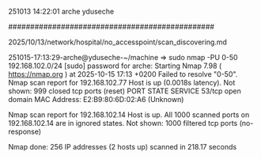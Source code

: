 251013
14:22:01
arche
yduseche

###############################################

2025/10/13/network/hospital/no_accesspoint/scan_discovering.md

251015-17:13:29-arche@yduseche-~/machine
=> sudo nmap -PU 0-50 192.168.102.0/24
[sudo] password for arche: 
Starting Nmap 7.98 ( https://nmap.org ) at 2025-10-15 17:13 +0200
Failed to resolve "0-50".
Nmap scan report for 192.168.102.77
Host is up (0.0018s latency).
Not shown: 999 closed tcp ports (reset)
PORT   STATE SERVICE
53/tcp open  domain
MAC Address: E2:B9:80:6D:02:A6 (Unknown)

Nmap scan report for 192.168.102.14
Host is up.
All 1000 scanned ports on 192.168.102.14 are in ignored states.
Not shown: 1000 filtered tcp ports (no-response)

Nmap done: 256 IP addresses (2 hosts up) scanned in 218.17 seconds

